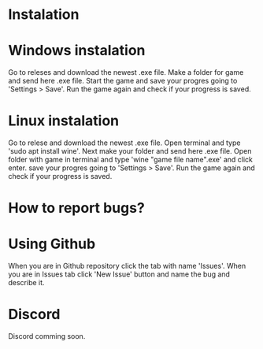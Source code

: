 # Instalation 
# Windows instalation
Go to releses and download the newest .exe file. Make a folder for game and send here .exe file. Start the game and save your progres going to 'Settings > Save'. Run the game again and check if your progress is saved.
# Linux instalation
Go to relese and download the newest .exe file. Open terminal and type 'sudo apt install wine'. Next make your folder and send here .exe file. Open folder with game in terminal and type 'wine "game file name".exe' and click enter. save your progres going to 'Settings > Save'. Run the game again and check if your progress is saved.
# How to report bugs?
# Using Github
When you are in Github repository click the tab with name 'Issues'. When you are in Issues tab click 'New Issue' button and name the bug and describe it.
# Discord
Discord comming soon.
